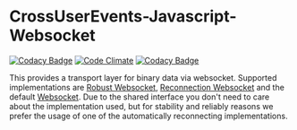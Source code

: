 # CrossUserEvents-Javascript-Websocket

[![Codacy Badge](https://api.codacy.com/project/badge/Grade/756e77273897425c85aa31fcc97a9a7e)](https://www.codacy.com/app/Yet-Another-Web-Stack/CrossUserEvents-Javascript-Websocket?utm_source=github.com&amp;utm_medium=referral&amp;utm_content=Yet-Another-Web-Stack/CrossUserEvents-Javascript-Websocket&amp;utm_campaign=Badge_Grade)
[![Code Climate](https://codeclimate.com/github/Yet-Another-Web-Stack/CrossUserEvents-Javascript-Websocket/badges/gpa.svg)](https://codeclimate.com/github/Yet-Another-Web-Stack/CrossUserEvents-Javascript-Websocket)
[![Codacy Badge](https://api.codacy.com/project/badge/Coverage/756e77273897425c85aa31fcc97a9a7e)](https://www.codacy.com/app/Yet-Another-Web-Stack/CrossUserEvents-Javascript-Websocket?utm_source=github.com&utm_medium=referral&utm_content=Yet-Another-Web-Stack/CrossUserEvents-Javascript-Websocket&utm_campaign=Badge_Coverage)

This provides a transport layer for binary data via websocket. Supported implementations are [Robust Websocket](https://github.com/appuri/robust-websocket), [Reconnection Websocket](https://github.com/joewalnes/reconnecting-websocket) and the default [Websocket](https://developer.mozilla.org/en-US/docs/Web/API/WebSockets_API).
Due to the shared interface you don't need to care about the implementation used, but for stability and reliably reasons we prefer the usage of one of the automatically reconnecting implementations.
